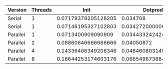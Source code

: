 | Version  | Threads |         Init        |       Dotprod        |         User         |         Sys         |       Elapsed       |      Speedup       |      Efficiency     |
|----------|---------|---------------------|----------------------|----------------------|---------------------|---------------------|--------------------|---------------------|
|  Serial  |    1    | 0.07179378205128205 |       0.034708       | 0.05973333333333335  | 0.05326530612244899 | 0.11293406593406595 |        1.0         |         1.0         |
|  Serial  |    1    | 0.07146195327102803 | 0.034272000000000004 | 0.05808411214953272  | 0.05645360824742269 | 0.11482352941176474 |        1.0         |         1.0         |
| Parallel |    1    |  0.0713400909090909 | 0.03443324242424243  | 0.059095238095238097 | 0.05585148514851485 | 0.11476288659793817 | 1.0005284183382301 |  1.0005284183382301 |
| Parallel |    2    | 0.08860646666666666 |      0.04050872      | 0.08113333333333332  | 0.06953000000000001 |  0.0767311827956989 | 1.4964389343181228 |  0.7482194671590614 |
| Parallel |    4    | 0.14336406349206346 | 0.048460803149606296 | 0.14315094339622642  | 0.10207070707070708 | 0.06229268292682927 | 1.8432908010502562 | 0.46082270026256406 |
| Parallel |    8    | 0.18644253174603176 | 0.06654967368421053  | 0.24841592920353983  | 0.14471296296296293 | 0.05102479338842977 | 2.250347758150879  |  0.2812934697688599 |